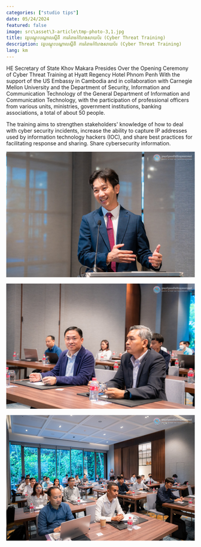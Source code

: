 ```yaml
---
categories: ["studio tips"]
date: 05/24/2024
featured: false
image: src\asset\3-article\tmp-photo-3,1.jpg
title: វគ្គបណ្តុះបណ្តាលស្តីពី ការគំរាមកំហែងសាយប័រ (Cyber Threat Training)
description: វគ្គបណ្តុះបណ្តាលស្តីពី ការគំរាមកំហែងសាយប័រ (Cyber Threat Training)
lang: km
---
```


HE Secretary of State Khov Makara Presides Over the Opening Ceremony of Cyber ​​Threat Training at Hyatt Regency Hotel Phnom Penh With the support of the US Embassy in Cambodia and in collaboration with Carnegie Mellon University and the Department of Security, Information and Communication Technology of the General Department of Information and Communication Technology, with the participation of professional officers from various units, ministries, government institutions, banking associations, a total of about 50 people.

The training aims to strengthen stakeholders' knowledge of how to deal with cyber security incidents, increase the ability to capture IP addresses used by information technology hackers (IOC), and share best practices for facilitating response and sharing. Share cybersecurity information.

![h.e menacingly talking](/src/asset/3-article/tmp-photo-3,2.jpg)

![h.e menacingly looking](/src/asset/3-article/tmp-photo-3,3.jpg)

![hooman joining workshop](/src/asset/3-article/tmp-photo-3,4.jpg)
